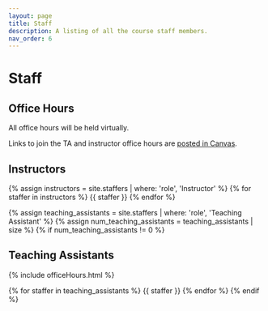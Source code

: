 ```yaml
---
layout: page
title: Staff
description: A listing of all the course staff members.
nav_order: 6
---
```


# Staff

## Office Hours 
All office hours will be held virtually.

Links to join the TA and instructor office hours are [posted in Canvas](https://northeastern.instructure.com/courses/119279/pages/office-hours).
## Instructors

{% assign instructors = site.staffers | where: 'role', 'Instructor' %}
{% for staffer in instructors %}
{{ staffer }}
{% endfor %}

{% assign teaching_assistants = site.staffers | where: 'role', 'Teaching Assistant' %}
{% assign num_teaching_assistants = teaching_assistants | size %}
{% if num_teaching_assistants != 0 %}
## Teaching Assistants
{% include officeHours.html %}

{% for staffer in teaching_assistants %}
{{ staffer }}
{% endfor %}
{% endif %}

